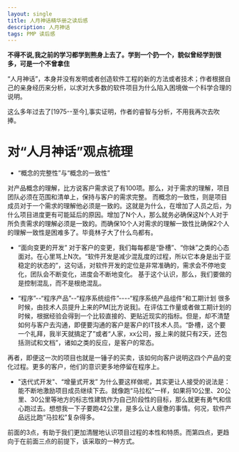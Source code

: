 ```yaml
---
layout: single
title: 人月神话精华册之读后感
description: 人月神话
tags: PMP 读后感
---
```


**不得不说,我之前的学习都学到熊身上去了。学到一个扔一个，貌似曾经学到很多，可是一个不曾拿住**

“人月神话”，本身并没有发明或者创造软件工程的新的方法或者技术；作者根据自己的亲身经历来分析，以求对大多数的软件项目为什么陷入困境做一个科学合理的说明。

这么多年过去了[1975--至今],事实证明，作者的睿智与分析，不用我再次去吹捧。

# 对“人月神话”观点梳理
+ “概念的完整性”与“概念的一致性”

对产品概念的理解，比方说客户需求说了有100项。那么，对于需求的理解，项目团队必须在范围和清单上，保持与客户的需求完整。
而概念的一致性，则是项目成员对于一个需求的理解他必须是一致的。这就是为什么，在增加了人员之后，为什么项目进度更有可能延后的原因。增加了N个人，那么就务必确保这N个人对于所负责需求的理解必须是一致的。而确保10个人对需求的理解一致性比确保2个人的理解一致性是困难多了。毕竟林子大了什么鸟都有。

+ “面向变更的开发”
对于客户的变更，我们每每都是“卧槽”、“你妹”之类的心态面对。在心里骂上N次。“软件开发是减少混乱度的过程，所以它本身是出于亚稳定的状态的”，这句话，对软件开发的定位是非常准确的，需求会不停地变化，团队会不断变化，进度会不断地变化。
基于这个认识，那么，我们要做的是控制混乱，而不是根绝混乱。

+  “程序”--“程序产品”--“程序系统组件”----“程序系统产品组件”和工期计划
很多时候，由技术人员提升上来的PM[比方说我]。在评估工作量或者做工期计划的时候，根据经验会得到一个比较直接的、更贴近现实的指标。但是，却不清楚如何与客户去沟通，即便要沟通的客户是客户的IT技术人员。“卧槽，这个要一个礼拜，我半天就搞定了”或者“人家，xx公司，报上来的就只有2天，还包括测试和文档”，诸如之类的反应，是客户的常态。

再者，即便这一次的项目也就是一锤子的买卖，该如何向客户说明这四个产品的变化过程。更多的客户，他们的意识更多地停留在程序上。


+ "迭代式开发"、“增量式开发”
为什么要这样做呢，其实更让人接受的说法是：能不断地激励项目成员继续下去。就像跑“马拉松”一样，如果将10公里、20公里、30公里等地方的标志性建筑作为自己阶段性的目标，那么就更有勇气和信心跑过去。想想我一下子要跑42公里，是多么让人疲惫的事情。何况，软件产品远比跑“马拉松”复杂得多。 

前面的3点，有助于我们更加清醒地认识项目过程的本性和特质。而第四点，更趋向于在前面三点的前提下，该采取的一种方式。 





